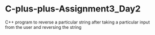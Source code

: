 # C-plus-plus-Assignment3_Day2
C++ program to reverse a particular string after taking a particular input from the user and reversing the string

